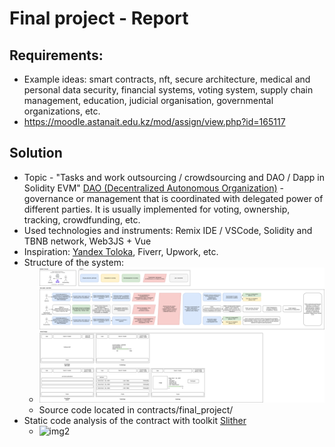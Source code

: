 # Final project - Report
## Requirements:
- Example ideas: smart contracts, nft, secure architecture, medical and personal data security, financial systems, voting system, supply chain management, education, judicial organisation, governmental organizations, etc.
- https://moodle.astanait.edu.kz/mod/assign/view.php?id=165117

## Solution
- Topic - "Tasks and work outsourcing / crowdsourcing and DAO / Dapp in Solidity EVM"
[DAO (Decentralized Autonomous Organization)](https://en.wikipedia.org/wiki/Decentralized_autonomous_organization) - governance or management that is coordinated with delegated power of different parties. It is usually implemented for voting, ownership, tracking, crowdfunding, etc.
- Used technologies and instruments: Remix IDE / VSCode, Solidity and TBNB network, Web3JS + Vue
- Inspiration: [Yandex Toloka](https://en.wikipedia.org/wiki/Toloka), Fiverr, Upwork, etc.
- Structure of the system:
  - ![img1](./img/9.png)
  - Source code located in contracts/final_project/
- Static code analysis of the contract with toolkit [Slither](https://github.com/crytic/slither)
  - ![img2](.img/10.png)